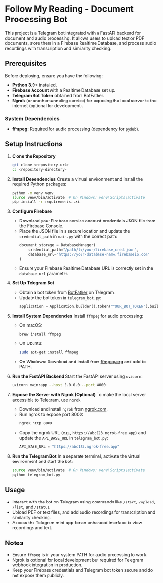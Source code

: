 # Follow My Reading - Document Processing Bot

This project is a Telegram bot integrated with a FastAPI backend for document and audio processing. It allows users to upload text or PDF documents, store them in a Firebase Realtime Database, and process audio recordings with transcription and similarity checking.

## Prerequisites

Before deploying, ensure you have the following:

- **Python 3.9+** installed.
- **Firebase Account** with a Realtime Database set up.
- **Telegram Bot Token** obtained from BotFather.
- **Ngrok** (or another tunneling service) for exposing the local server to the internet (optional for development).

### System Dependencies
- **ffmpeg**: Required for audio processing (dependency for `pydub`).

## Setup Instructions

1. **Clone the Repository**
   ```bash
   git clone <repository-url>
   cd <repository-directory>
   ```

2. **Install Dependencies**
   Create a virtual environment and install the required Python packages:
   ```bash
   python -m venv venv
   source venv/bin/activate  # On Windows: venv\Scripts\activate
   pip install -r requirements.txt
   ```

3. **Configure Firebase**
   - Download your Firebase service account credentials JSON file from the Firebase Console.
   - Place the JSON file in a secure location and update the `credential_path` in `main.py` with the correct path:
     ```python
     document_storage = DatabaseManager(
         credential_path="/path/to/your/firebase_cred.json",
         database_url="https://your-database-name.firebaseio.com"
     )
     ```
   - Ensure your Firebase Realtime Database URL is correctly set in the `database_url` parameter.

4. **Set Up Telegram Bot**
   - Obtain a bot token from [BotFather](https://t.me/BotFather) on Telegram.
   - Update the bot token in `telegram_bot.py`:
     ```python
     application = Application.builder().token("YOUR_BOT_TOKEN").build()
     ```

5. **Install System Dependencies**
   Install `ffmpeg` for audio processing:
   - On macOS:
     ```bash
     brew install ffmpeg
     ```
   - On Ubuntu:
     ```bash
     sudo apt-get install ffmpeg
     ```
   - On Windows: Download and install from [ffmpeg.org](https://ffmpeg.org/download.html) and add to PATH.

6. **Run the FastAPI Backend**
   Start the FastAPI server using `uvicorn`:
   ```bash
   uvicorn main:app --host 0.0.0.0 --port 8000
   ```

7. **Expose the Server with Ngrok (Optional)**
   To make the local server accessible to Telegram, use `ngrok`:
   - Download and install `ngrok` from [ngrok.com](https://ngrok.com/).
   - Run ngrok to expose port 8000:
     ```bash
     ngrok http 8000
     ```
   - Copy the ngrok URL (e.g., `https://abc123.ngrok-free.app`) and update the `API_BASE_URL` in `telegram_bot.py`:
     ```python
     API_BASE_URL = "https://abc123.ngrok-free.app"
     ```

8. **Run the Telegram Bot**
   In a separate terminal, activate the virtual environment and start the bot:
   ```bash
   source venv/bin/activate  # On Windows: venv\Scripts\activate
   python telegram_bot.py
   ```

## Usage
- Interact with the bot on Telegram using commands like `/start`, `/upload`, `/list`, and `/status`.
- Upload PDF or text files, and add audio recordings for transcription and similarity checking.
- Access the Telegram mini-app for an enhanced interface to view recordings and text.

## Notes
- Ensure `ffmpeg` is in your system PATH for audio processing to work.
- Ngrok is optional for local development but required for Telegram webhook integration in production.
- Keep your Firebase credentials and Telegram bot token secure and do not expose them publicly.